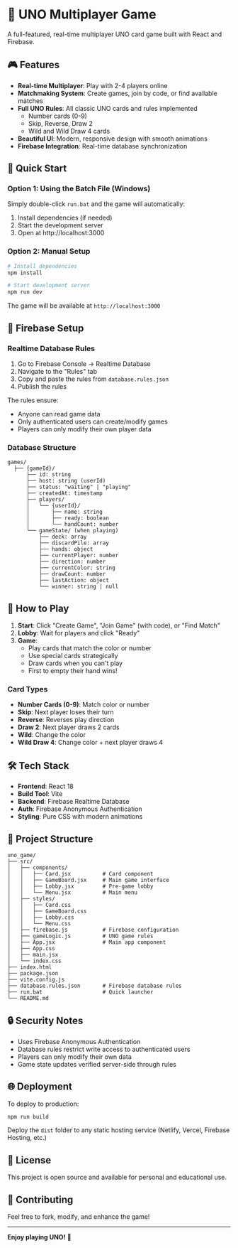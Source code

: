 # 🎴 UNO Multiplayer Game

A full-featured, real-time multiplayer UNO card game built with React and Firebase.

## 🎮 Features

- **Real-time Multiplayer**: Play with 2-4 players online
- **Matchmaking System**: Create games, join by code, or find available matches
- **Full UNO Rules**: All classic UNO cards and rules implemented
  - Number cards (0-9)
  - Skip, Reverse, Draw 2
  - Wild and Wild Draw 4 cards
- **Beautiful UI**: Modern, responsive design with smooth animations
- **Firebase Integration**: Real-time database synchronization

## 🚀 Quick Start

### Option 1: Using the Batch File (Windows)
Simply double-click `run.bat` and the game will automatically:
1. Install dependencies (if needed)
2. Start the development server
3. Open at http://localhost:3000

### Option 2: Manual Setup
```bash
# Install dependencies
npm install

# Start development server
npm run dev
```

The game will be available at `http://localhost:3000`

## 🔧 Firebase Setup

### Realtime Database Rules

1. Go to Firebase Console → Realtime Database
2. Navigate to the "Rules" tab
3. Copy and paste the rules from `database.rules.json`
4. Publish the rules

The rules ensure:
- Anyone can read game data
- Only authenticated users can create/modify games
- Players can only modify their own player data

### Database Structure

```
games/
  ├── {gameId}/
      ├── id: string
      ├── host: string (userId)
      ├── status: "waiting" | "playing"
      ├── createdAt: timestamp
      ├── players/
      │   └── {userId}/
      │       ├── name: string
      │       ├── ready: boolean
      │       └── handCount: number
      └── gameState/ (when playing)
          ├── deck: array
          ├── discardPile: array
          ├── hands: object
          ├── currentPlayer: number
          ├── direction: number
          ├── currentColor: string
          ├── drawCount: number
          ├── lastAction: object
          └── winner: string | null
```

## 🎯 How to Play

1. **Start**: Click "Create Game", "Join Game" (with code), or "Find Match"
2. **Lobby**: Wait for players and click "Ready"
3. **Game**: 
   - Play cards that match the color or number
   - Use special cards strategically
   - Draw cards when you can't play
   - First to empty their hand wins!

### Card Types
- **Number Cards (0-9)**: Match color or number
- **Skip**: Next player loses their turn
- **Reverse**: Reverses play direction
- **Draw 2**: Next player draws 2 cards
- **Wild**: Change the color
- **Wild Draw 4**: Change color + next player draws 4

## 🛠️ Tech Stack

- **Frontend**: React 18
- **Build Tool**: Vite
- **Backend**: Firebase Realtime Database
- **Auth**: Firebase Anonymous Authentication
- **Styling**: Pure CSS with modern animations

## 📁 Project Structure

```
uno_game/
├── src/
│   ├── components/
│   │   ├── Card.jsx          # Card component
│   │   ├── GameBoard.jsx     # Main game interface
│   │   ├── Lobby.jsx         # Pre-game lobby
│   │   └── Menu.jsx          # Main menu
│   ├── styles/
│   │   ├── Card.css
│   │   ├── GameBoard.css
│   │   ├── Lobby.css
│   │   └── Menu.css
│   ├── firebase.js           # Firebase configuration
│   ├── gameLogic.js          # UNO game rules
│   ├── App.jsx               # Main app component
│   ├── App.css
│   ├── main.jsx
│   └── index.css
├── index.html
├── package.json
├── vite.config.js
├── database.rules.json       # Firebase database rules
├── run.bat                   # Quick launcher
└── README.md
```

## 🔒 Security Notes

- Uses Firebase Anonymous Authentication
- Database rules restrict write access to authenticated users
- Players can only modify their own data
- Game state updates verified server-side through rules

## 🌐 Deployment

To deploy to production:

```bash
npm run build
```

Deploy the `dist` folder to any static hosting service (Netlify, Vercel, Firebase Hosting, etc.)

## 📝 License

This project is open source and available for personal and educational use.

## 🤝 Contributing

Feel free to fork, modify, and enhance the game!

---

**Enjoy playing UNO!** 🎉
